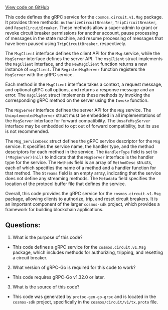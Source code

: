 [View code on GitHub](https://github.com/cosmos/cosmos-sdk/blob/main/api/cosmos/circuit/v1/tx_grpc.pb.go)

This code defines the gRPC service for the `cosmos.circuit.v1.Msg` package. It provides three methods: `AuthorizeCircuitBreaker`, `TripCircuitBreaker`, and `ResetCircuitBreaker`. These methods allow a super-admin to grant or revoke circuit breaker permissions for another account, pause processing of messages in the state machine, and resume processing of messages that have been paused using `TripCircuitBreaker`, respectively.

The `MsgClient` interface defines the client API for the `Msg` service, while the `MsgServer` interface defines the server API. The `msgClient` struct implements the `MsgClient` interface, and the `NewMsgClient` function returns a new instance of `msgClient`. The `RegisterMsgServer` function registers the `MsgServer` with the gRPC service.

Each method in the `MsgClient` interface takes a context, a request message, and optional gRPC call options, and returns a response message and an error. The `msgClient` struct implements these methods by invoking the corresponding gRPC method on the server using the `Invoke` function.

The `MsgServer` interface defines the server API for the `Msg` service. The `UnimplementedMsgServer` struct must be embedded in all implementations of the `MsgServer` interface for forward compatibility. The `UnsafeMsgServer` interface may be embedded to opt out of forward compatibility, but its use is not recommended.

The `Msg_ServiceDesc` struct defines the gRPC service descriptor for the `Msg` service. It specifies the service name, the handler type, and the method descriptors for each method in the service. The `HandlerType` field is set to `(*MsgServer)(nil)` to indicate that the `MsgServer` interface is the handler type for the service. The `Methods` field is an array of `MethodDesc` structs, each of which specifies the name of a method and a handler function for that method. The `Streams` field is an empty array, indicating that the service does not define any streaming methods. The `Metadata` field specifies the location of the protocol buffer file that defines the service.

Overall, this code provides the gRPC service for the `cosmos.circuit.v1.Msg` package, allowing clients to authorize, trip, and reset circuit breakers. It is an important component of the larger `cosmos-sdk` project, which provides a framework for building blockchain applications.
## Questions: 
 1. What is the purpose of this code?
- This code defines a gRPC service for the `cosmos.circuit.v1.Msg` package, which includes methods for authorizing, tripping, and resetting a circuit breaker.

2. What version of gRPC-Go is required for this code to work?
- This code requires gRPC-Go v1.32.0 or later.

3. What is the source of this code?
- This code was generated by `protoc-gen-go-grpc` and is located in the `cosmos-sdk` project, specifically in the `cosmos/circuit/v1/tx.proto` file.